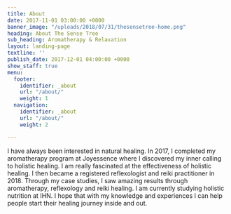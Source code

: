 ```yaml
---
title: About
date: 2017-11-01 03:00:00 +0000
banner_image: "/uploads/2018/07/31/thesensetree-home.png"
heading: About The Sense Tree
sub_heading: Aromatherapy & Relaxation
layout: landing-page
textline: ''
publish_date: 2017-12-01 04:00:00 +0000
show_staff: true
menu:
  footer:
    identifier: _about
    url: "/about/"
    weight: 1
  navigation:
    identifier: _about
    url: "/about/"
    weight: 2

---
```

I have always been interested in natural healing. In 2017, I completed my aromatherapy program at Joyessence where I discovered my inner calling to holistic healing. I am really fascinated at the effectiveness of holistic healing. I then became a registered reflexologist and reiki practitioner in 2018. Through my case studies, I saw amazing results through aromatherapy, reflexology and reiki healing. I am currently studying holistic nutrition at IHN. I hope that with my knowledge and experiences I can help people start their healing journey inside and out.